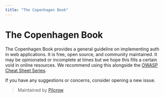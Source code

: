 ```yaml
---
title: "The Copenhagen Book"
---
```


# The Copenhagen Book

The Copenhagen Book provides a general guideline on implementing auth in web applications. It is free, open source, and community maintained. It may be opinionated or incomplete at times but we hope this fills a certain void in online resources. We recommend using this alongside the [OWASP Cheat Sheet Series](https://cheatsheetseries.owasp.org/index.html).

If you have any suggestions or concerns, consider opening a new issue.

> Maintained by [Pilcrow](https://github.com/pilcrowOnPaper)